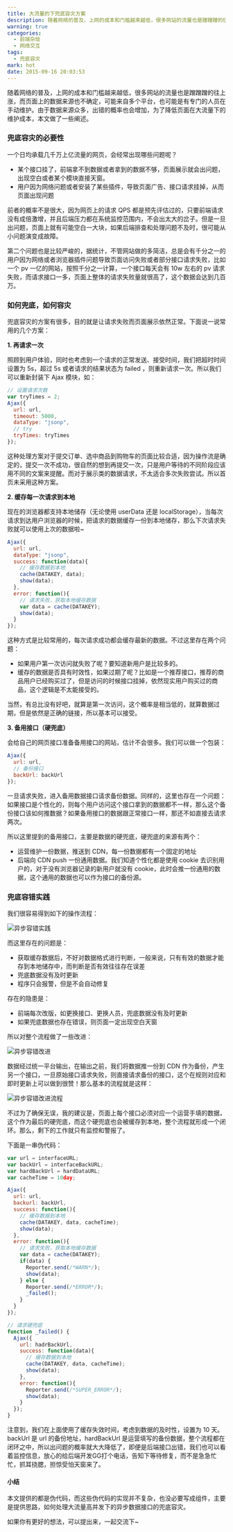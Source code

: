 ```yaml
---
title: 大流量的下兜底容灾方案
description: 随着网络的普及，上网的成本和门槛越来越低，很多网站的流量也是蹭蹭蹭的往上涨，而页面上的数据来源也不确定，可能来自多个平台，也可能是有专门的人员在手动维护。由于数据来源众多，出错的概率也会增加，为了降低页面在大流量下的维护成本，本文做了一些阐述。
warning: true
categories:
  - 前端杂烩
  - 网络交互
tags:
  - 兜底容灾
mark: hot
date: 2015-09-16 20:03:53
---
```



随着网络的普及，上网的成本和门槛越来越低，很多网站的流量也是蹭蹭蹭的往上涨，而页面上的数据来源也不确定，可能来自多个平台，也可能是有专门的人员在手动维护。由于数据来源众多，出错的概率也会增加，为了降低页面在大流量下的维护成本，本文做了一些阐述。

<!--more-->

### 兜底容灾的必要性

一个日均承载几千万上亿流量的网页，会经常出现哪些问题呢？

- 某个接口挂了，前端拿不到数据或者拿到的数据不够，页面展示就会出问题，出现空白或者某个模块直接天窗。
- 用户因为网络问题或者安装了某些插件，导致页面广告、接口请求挂掉，从而页面出现问题

前者的概率不是很大，因为网页上的请求 QPS 都是预先评估过的，只要前端请求没有成倍激增，并且后端压力都在系统监控范围内，不会出太大的岔子。但是一旦出问题，页面上就有可能空白一大块，如果后端排查和处理问题不及时，很可能从小问题演变成故障。

第二个问题也是比较严峻的，据统计，不管网站做的多简洁，总是会有千分之一的用户因为网络或者浏览器插件问题导致页面访问失败或者部分接口请求失败，比如一个 pv 一亿的网站，按照千分之一计算，一个接口每天会有 10w 左右的 pv 请求失败，而请求接口一多，页面上整体的请求失败量就很高了，这个数据会达到几百万。


### 如何兜底，如何容灾

兜底容灾的方案有很多，目的就是让请求失败而页面展示依然正常。下面说一说常用的几个方案：

**1. 再请求一次**

照顾到用户体验，同时也考虑到一个请求的正常发送、接受时间，我们把超时时间设置为 5s，超过 5s 或者请求的结果状态为 failed ，则重新请求一次。所以我们可以重新封装下 Ajax 模块，如：

```javascript
// 设置请求次数
var tryTimes = 2;
Ajax({
  url: url,
  timeout: 5000,
  dataType: "jsonp",
  // try
  tryTimes: tryTimes
});
```

这种处理方案对于提交订单、选中商品到购物车的页面比较合适，因为操作流是确定的，提交一次不成功，很自然的想到再提交一次，只是用户等待的不同阶段应该用不同的文案来提醒。而对于展示类的数据请求，不太适合多次失败尝试。所以首页未采用这种方案。

**2. 缓存每一次请求到本地**

现在的浏览器都支持本地储存（无论使用 userData 还是 localStorage），当每次请求到达用户浏览器的时候，把请求的数据缓存一份到本地储存，那么下次请求失败就可以使用上次的数据啦~

```javascript
Ajax({
  url: url,
  dataType: "jsonp",
  success: function(data){
    // 缓存数据到本地
    cache(DATAKEY, data);
    show(data);
  },
  error: function(){
    // 请求失败，获取本地缓存数据
    var data = cache(DATAKEY);
    show(data);
  }
});
```

这种方式是比较常用的，每次请求成功都会缓存最新的数据。不过这里存在两个问题：

- 如果用户第一次访问就失败了呢？要知道新用户是比较多的。
- 缓存的数据是否具有时效性，如果过期了呢？比如是一个推荐接口，推荐的商品用户已经购买过了，但是访问的时候接口挂掉，依然现实用户购买过的商品，这个逻辑是不太能接受的。

当然，有总比没有好吧，就算是第一次访问，这个概率是相当低的，就算数据过期，但是依然是正确的链接，所以基本可以接受。

**3. 备用接口（硬兜底）**

会给自己的网页接口准备备用接口的网站，估计不会很多。我们可以做一个包装：

```javascript
Ajax({
  url: url,
  // 备份接口
  backUrl: backUrl
});
```

一旦请求失败，进入备用数据接口请求备份数据。同样的，这里也存在一个问题：如果接口是个性化的，则每个用户访问这个接口拿到的数据都不一样，那么这个备份接口该如何推数据？如果备用接口的数据跟正常接口一样，那还不如直接去请求两次。

所以这里提到的备用接口，主要是数据的硬兜底，硬兜底的来源有两个：

- 运营维护一份数据，推送到 CDN，每一份数据都有一个固定的地址
- 后端向 CDN push 一份通用数据。我们知道个性化都是使用 cookie 去识别用户的，对于没有浏览器记录的新用户就没有 cookie，此时会推一份通用的数据，这个通用的数据也可以作为接口的备份源。


### 兜底容错实践

我们很容易得到如下的操作流程：

![异步容错实践](https://cdn.jsdelivr.net/gh/barretlee/blog/blog/src/blogimgs/2015/09/16/20150903_1de15c2d.jpg)

而这里存在的问题是：

- 获取缓存数据后，不好对数据格式进行判断，一般来说，只有有效的数据才能存到本地储存中，而判断是否有效往往存在误差
- 兜底数据没有及时更新
- 程序只会报警，但是不会自动修复

存在的隐患是：

- 前端每次改版，如更换接口、更换人员，兜底数据没有及时更新
- 如果兜底数据也存在错误，则页面一定出现空白天窗

所以对整个流程做了一些改进：

![异步容错改进](https://cdn.jsdelivr.net/gh/barretlee/blog/blog/src/blogimgs/2015/09/16/20150903_224d72cc.jpg)

数据经过统一平台输出，在输出之前，我们将数据推一份到 CDN 作为备份，产生另一个接口，一旦原始接口请求失败，则直接请求备份的接口，这个在规则对应和即时更新上可以做到很赞！那么基本的流程就是这样：

![异步容错改进流程](https://cdn.jsdelivr.net/gh/barretlee/blog/blog/src/blogimgs/2015/09/16/20150903_8fdbadcc.jpg)

不过为了确保无误，我的建议是，页面上每个接口必须对应一个运营手填的数据，这个作为最后的硬兜底，而这个硬兜底也会被缓存到本地，整个流程就形成一个闭环。那么，剩下的工作就只有监控和警报了。

下面是一串伪代码：

```javascript
var url = interfaceURL;
var backUrl = interfaceBackURL;
var hardBackUrl = hardDataURL;
var cacheTime = 10day;

Ajax({
  url: url,
  backurl: backUrl,
  success: function(){
    // 缓存数据到本地
    cache(DATAKEY, data, cacheTime);
    show(data);
  },
  error: function(){
    // 请求失败，获取本地缓存数据
    var data = cache(DATAKEY);
    if(data) {
      Reporter.send(/*WARN*/);
      show(data); 
    } else {
      Reporter.send(/*ERROR*/);
      _failed();
    }
  }
});

// 请求硬兜底
function _failed() {
  Ajax({
    url: hadrBackUrl,
    success: function(data){
      // 缓存数据到本地
      cache(DATAKEY, data, cacheTime);
      show(data);
    },
    error: function(){
      Reporter.send(/*SUPER_ERROR*/);
      show(data); 
    }
  });
}
```

注意到，我们在上面使用了缓存失效时间，考虑到数据的及时性，设置为 10 天。backUrl 是 url 的备份地址，hardBackUrl 是运营填写的备份数据，整个流程都在闭环之中，所以出问题的概率就大大降低了，即便是后端接口出错，我们也可以看着监控信息，放心的给后端开发GG打个电话，告知下等待修复，而不是急急忙忙，抓耳挠腮，担惊受怕天窗来了。

#### 小结

本文提供的都是伪代码，而这些伪代码的实现并不复杂，也没必要写成组件，主要是提供思路，如何处理大流量高并发下的异步数据接口的兜底容灾。

如果你有更好的想法，可以提出来，一起交流下~

